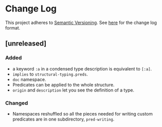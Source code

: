 # Change Log
This project adheres to [Semantic Versioning](http://semver.org/).
See [here](http://keepachangelog.com/) for the change log format. 

## [unreleased]

### Added

- a keyword `:a` in a condensed type description is equivalent to `[:a]`.
- `implies` to `structural-typing.preds`.
- `doc` namespace.
- Predicates can be applied to the whole structure.
- `origin` and `description` let you see the definition of a type.

### Changed

- Namespaces reshuffled so all the pieces needed for writing custom predicates
  are in one subdirectory, `pred-writing`.
